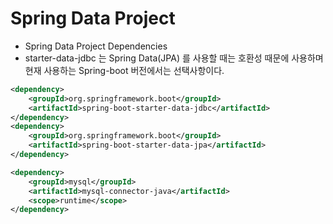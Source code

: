 # Spring Data Project
* Spring Data Project Dependencies
* starter-data-jdbc 는 Spring Data(JPA) 를 사용할 때는 호환성 때문에 사용하며 현재 사용하는 Spring-boot 버전에서는 선택사항이다.
```xml
<dependency>
    <groupId>org.springframework.boot</groupId>
    <artifactId>spring-boot-starter-data-jdbc</artifactId>
</dependency>
<dependency>
    <groupId>org.springframework.boot</groupId>
    <artifactId>spring-boot-starter-data-jpa</artifactId>
</dependency>

<dependency>
    <groupId>mysql</groupId>
    <artifactId>mysql-connector-java</artifactId>
    <scope>runtime</scope>
</dependency>
```